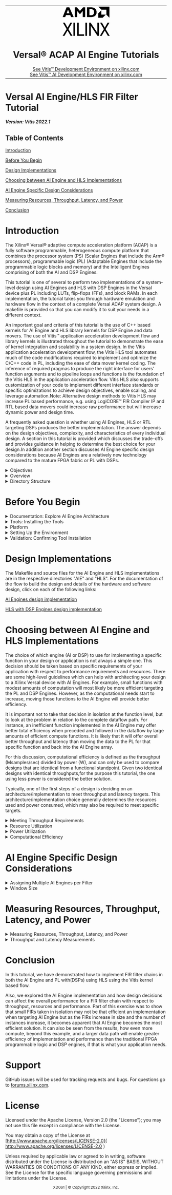 ﻿<table class="sphinxhide" width="100%">
 <tr width="100%">
    <td align="center"><img src="https://raw.githubusercontent.com/Xilinx/Image-Collateral/main/xilinx-logo.png" width="30%"/><h1>Versal® ACAP AI Engine Tutorials</h1>
    <a href="https://www.xilinx.com/products/design-tools/vitis.html">See Vitis™ Development Environment on xilinx.com</br></a>
    <a href="https://www.xilinx.com/products/design-tools/vitis/vitis-ai.html">See Vitis™ AI Development Environment on xilinx.com</a>
    </td>
 </tr>
</table>

# Versal AI Engine/HLS FIR Filter Tutorial

***Version: Vitis 2022.1***

## Table of Contents
[Introduction](#introduction)

[Before You Begin](#before-you-begin)

[Design Implementations](#design-implementations)

[Choosing between AI Engine and HLS Implementations](#Choosing-between-AI-Engine-and-HLS-Implementations)

[AI Engine Specific Design Considerations](#ai-engine-specific-design-considerations)

[Measuring Resources, Throughput, Latency, and Power](#measuring-resources-throughput-latency-and-power)

[Conclusion](#Conclusion)

# Introduction

The Xilinx® Versal® adaptive compute acceleration platform (ACAP) is a fully software programmable, heterogeneous compute platform that combines the processor system (PS) (Scalar Engines that include the Arm® processors), programmable logic (PL) (Adaptable Engines that include the programmable logic blocks and memory) and the Intelligent Engines comprising of both the AI and DSP Engines.

This tutorial is one of several to perform two implementations of a system-level design using AI Engines and HLS with DSP Engines in the Versal device plus PL including LUTs, flip-flops (FFs), and block RAMs. In each implementation, the tutorial takes you through hardware emulation and hardware flow in the context of a complete Versal ACAP system design. A makefile is provided so that you can modify it to suit your needs in a different context.

An important goal and criteria of this tutorial is the use of C++ based kernels for AI Engine and HLS library kernels for DSP Engine and data movers. The use of Vitis™ application acceleration development flow and library kernels is illustrated throughout the tutorial to demonstrate the ease of kernel integration and scalability in a system design. In the Vitis application acceleration development flow, the Vitis HLS tool automates much of the code modifications required to implement and optimize the C/C++ code in PL, including the ease of data mover kernel coding. The inference of required pragmas to produce the right interface for users' function arguments and to pipeline loops and functions is the foundation of the Vitis HLS in the application acceleration flow. Vitis HLS also supports customization of your code to implement different interface standards or specific optimizations to achieve design objectives, enable scaling, and leverage automation.Note: Alternative design methods to Vitis HLS may increase PL based performance, e.g. using LogiCORE™ FIR Compiler IP and RTL based data movers could increase raw performance but will increase dynamic power and design time. 

A frequently asked question is whether using AI Engines, HLS or RTL targeting DSPs produces the better implementation. The answer depends on the design objectives, complexity, and characteristics of every individual design. A section in this tutorial is provided which discusses the trade-offs and provides  guidance in helping to determine the best choice for your design.In addition another section discusses AI Engine specific design considerations because AI Engines are a relatively new technology compared to the mature FPGA fabric or PL with DSPs.

<details>
<summary>Objectives</summary>

## Objectives
After completing the tutorial, you should be able to:
* Develop a system level design (FIR filter in this case) by identifying the algorithm and deploying the same algorithm on AI Engine and DSP Engines using Vitis HLS.
* Build a complete system design by going through the various steps in the Vitis unified software platform flow, including creating the AI Engine adaptive data flow (ADF) API graph, compiling the A72 host application, and compiling PL kernels, using the Vitis compiler (`v++`) to link the AI Engine and HLS kernels with the platform, and packaging the design. You will also be able to run the design through the hardware emulation and hardware flow in a mixed System C/RTL cycle-accurate/QEMU-based simulator
* Develop a consistent harness to have the data mover kernels maintain a similar interface with AI Engine/HLS kernels (with AXI4-stream) and DDR memory (memory-mapped AXI4)
* Develop an understanding of graph control APIs to enable run-time updates using the run-time parameter (RTP) interface for the AI Engine implementation and HLS APIs for controlling HLS/PL kernels
* Develop an understanding of the various factors that influence the performance, resources, latency, and power of AI Engine and HLS using DSP implementations, so that an informed choice can be made between the two implementations.

</details>

<details>
<summary>Overview</summary>

## Overview
This tutorial implements a FIR filter chain, one implementation targeted at AI Engines and another targeted at DSP Engines using Vitis HLS.

FIR filters provide a large design space to explore. For the purposes of this tutorial, the following parameters are held fixed/constant:
* Data Type: cint16
* Coefficient type: int16
* Symmetric FIR
* Fixed (i.e., non-reloadable) coefficients

The number of filter taps in the filters and the number of cascaded filters in the chain can be specified as parameters in the build process. Each filter in the chain consists of an identical number of taps with identical coefficients. While this is not necessarily a realistic design situation, it provides a simple means for generating, scaling and managing the filter chain. One further simplification is the use of a triangular window for the filter coefficients, allowing the taps to be generated simply through linear interpolation. (See https://www.recordingblogs.com/wiki/triangular-window or https://en.wikipedia.org/wiki/Window_function#Triangular_window)

The same filter chain is deployed in the two implementations using AI and DSP Engines. The design will compile through `v++`, and create a Petalinux-based platform via a script as well as generate the PDI and host application.

The makefile based  build process can be directed to build different length chains with a specified number of taps. A similar set of harnesses are developed and maintained between the two implementations to store input/output vectors in DDR memory and use the data mover kernels to move data to and from AI Engine and HLS FIR kernels. In both cases, XRT running A-72 controls data flow in compute and data mover kernels (graph control APIs control AI Engine kernels and HLS APIs control HLS/PL kernels).

</details>

<details>
  <summary>Directory Structure</summary>

## Directory Structure
```
filter_AIEvsHLS
|__sample_env_setup.sh......contains sample template for setting up the environment for running the designs
|__AIE......................contains AI Engine implementation
|    |Makefile....................with recipes for each step of the design compilation
|    |images......................contains images used for AI Engine Design documentation
|    |description.json............required for XOAH
|    |build.......................created while execution and contains subfolders from design build
|    |design......................contains source and include files
|    |       |aie_src....................contains all the aie source files
|    |       |pl_src.....................contains all the data mover source files
|    |       |host_app_src...............contains host application source files
|    |       |system_configs.............contains all system configuration files
|    |       |profiling_configs..........contains xrt.ini file
|    |       |hw_emu_files...............contains hw_emu launch script
|__HLS......................contains HLS implementation targeting PL and DSP Engines
|    |Makefile....................with recipes for each step of the design compilation
|    |images......................contains images used for DSP Design documentation
|    |description.json............required for XOAH
|    |build.......................created while execution and contains subfolders from design build
|    |design......................contains source and include files
|    |       |pl_src.....................contains all the fir and data mover source files
|    |       |host_app_src...............contains host application source files
|    |       |system_configs.............contains all system configuration files
|    |       |profiling_configs..........contains xrt.ini file
|    |       |directives.................contains directives for various vitis compilation stages like hls.pre_tcl etc.
|    |       |hw_emu_files...............contains hw_emu launch script
```

</details>

# Before You Begin

<details>
<summary>Documentation: Explore AI Engine Architecture</summary>

## *Documentation*: Explore AI Engine Architecture

* [AI Engine Development Design Process](https://www.xilinx.com/support/documentation-navigation/design-process/ai-engine-development.html)

* [AM009 AI Engine Architecture Manual](https://www.xilinx.com/support/documentation/architecture-manuals/am009-versal-ai-engine.pdf)

* [Versal ACAP AI Engines for Dummies](https://forums.xilinx.com/t5/Design-and-Debug-Techniques-Blog/Versal-ACAP-AI-Engines-for-Dummies/ba-p/1132493)

</details>

<details>

<summary>Tools: Installing the Tools</summary>

## *Tools*: Installing the Tools

Tools Documentation:

* [Versal AI Engines Secure Site](https://www.xilinx.com/member/forms/registration/versal_ai_engines.html#documentation)

* [AI Engine Documentation](https://docs.xilinx.com/search/all?filters=Document_ID~%2522UG1076%2522_%2522UG1079%2522&content-lang=en-US)

To build and run the FIR filter tutorial (AI Engine and DSP implementations), you will need the following tools downloaded/installed:

* Download and set up the [VCK190 Vitis Platform for 2022.1](https://www.xilinx.com/support/download/index.html/content/xilinx/en/downloadNav/embedded-platforms.html#docs)

* Follow the instructions in [Installing Xilinx Runtime and Platforms](https://docs.xilinx.com/r/en-US/ug1393-vitis-application-acceleration/Installing-Xilinx-Runtime-and-Platforms) (XRT)

* Download [xilinx-versal-common-v2022.1](https://www.xilinx.com/support/download/index.html/content/xilinx/en/downloadNav/embedded-platforms.html#docs)

* [DSP Library (DSPLIB) Documentation](https://xilinx.github.io/Vitis_Libraries/dsp/2022.1/index.html)

</details>

<details>
<summary>Platform</summary>

## Platform

Before beginning the tutorial, make sure you have read and followed the [Vitis Software Platform Release Notes (v2022.1)](https://docs.xilinx.com/r/en-US/ug1393-vitis-application-acceleration/Vitis-Software-Platform-Release-Notes) for setting up software and installing the VCK190 base platform.

This tutorial targets the [VCK190 production board](https://www.xilinx.com/products/boards-and-kits/vck190.html). If you have already purchased this board, download the necessary files from the Xilinx Website and ensure you have the correct licenses installed. If you do not have a board and the required license, contact your Xilinx sales contact.

</details>

<details>
<summary>Setting Up the Environment</summary>
 
## Environment: Setting Up the Shell Environment

When the elements of the Vitis software platform are installed, create a shell environment script, `sample_env_setup.sh`, using the template given as `sample_env_setup.sh`. Set the environment variables to your system specific paths.

To set up XRT, if you have not done this already, run the following command:

```bash
# XRT Setup...
export XILINX_XRT=<XRT-LOCATION>
source $XILINX_XRT/setup.sh
```
Edit sample_env_setup.sh script with your file paths, then source the environment script:
```bash
source sample_env_setup.sh
``` 

The script sets up the environment variables and sources scripts explained below:
1. Unset the previous library paths with `unset LD_LIBRARY_PATH` command.
2. Set up your platform by running the `xilinx-versal-common-v2022.1/environment-setup-cortexa72-cortexa53-xilinx-linux` script as provided in the platform download. This script sets up the `SDKTARGETSYSROOT` and `CXX` variables. If the script is not present, you **must** run the `xilinx-versal-common-v2022.1/sdk.sh` FIRST.
3. Set up your `XLNX_VERSAL` to point to the `xilinx-versal-common-v2022.1` directory.
4. Set up your `PLATFORM_REPO_PATHS` environment variable based upon where you downloaded the xilinx_vck190_base_202210_1 platform.
5. Set up your `DSPLIB_VITIS`  environment variable based upon where you downloaded the Vitis DSP Library
6. Set up Vitis: ```bash source <XILNX-TOOLS-LOCATION>/Vitis/<TOOLS-BUILD>/settings64.sh```

</details>

<details>
<summary>Validation: Confirming Tool Installation</summary>

## Validation: Confirming Tool Installation
```bash
which vitis
which aiecompiler
```

Confirm that you have the VCK190 production base platform.
```bash
platforminfo --list | grep -m 1 -A 9 vck190_base
```
Output of the previous command should be as follows:
```bash
"baseName": "xilinx_vck190_base_202210_1",
            "version": "1.0",
            "type": "sdsoc",
            "dataCenter": "false",
            "embedded": "true",
            "externalHost": "false",
            "serverManaged": "false",
            "platformState": "pre_synth",
            "usesPR": "false",
```

</details>

# Design Implementations
The Makefile and source files for the AI Engine and HLS implementations are in the respective directories "AIE" and "HLS". For the documentation of the flow to build the design and details of the hardware and software design, click on each of the following links:

[AI Engines design implementation](AIE)

[HLS with DSP Engines design implementation](HLS)


# Choosing between AI Engine and HLS Implementations
The choice of which engine (AI or DSP) to use for implementing a specific function in your design or application is not always a simple one. This decision should be taken based on specific requirements of your application with respect to performance requirements and resources. There are some high-level guidelines which can help with architecting your design to a Xilinx Versal device with AI Engines. For example, small functions with modest amounts of computation will most likely be more efficient targeting the PL and DSP Engines. However, as the computational needs start to increase, moving those functions to the AI Engine will provide better efficiency.

It is important not to take that decision in isolation at the function level, but to look at the problem in relation to the complete dataflow path. For instance, an inefficient function implemented in the AI Engine may offer better total efficiency when preceded and followed in the dataflow by large amounts of efficient compute functions. It is likely that it will offer overall better throughput and latency than moving the data to the PL for that specific function and back into the AI Engine array.

For this discussion, computational efficiency is defined as the throughput (Msamples/sec) divided by power (W), and can only be used to compare designs that are identical from a functional standpoint. Given two identical designs with identical throughputs,for the purpose this tutorial, the one using less power is considered the better solution.

Typically, one of the first steps of a design is deciding on an architecture/implementation to meet throughput and latency targets. This architecture/implementation choice generally determines the resources used and power consumed, which may also be required to meet specific targets.

<details>
<summary>Meeting Throughput Requirements</summary>

## Meeting Throughput Requirements

For DSP based design, the designer begins with an estimate of the system clock rate that the PL is capable of, and divides that by the desired filter throughput to determine how many clock cycles can be used to process a sample. By feeding this number into the FIR Compiler, the FIR is constructed with the minimum resources required to implement the design; the higher the clock cycles per sample, the fewer resources used.

For AI Engine based designs, a FIR kernel running on the AI Engine is executing its code at the AI Engine clock rate (which 1 GHz for the platform used). The maximum throughput of various filter configuration has been benchmarked and can be found on the [Vitis DSP Library Benchmark/QoR page](https://xilinx.github.io/Vitis_Libraries/dsp/2022.1/user_guide/L2/benchmark.html).

For the filter sizes selected in this tutorial, the following AI Engine throughputs were obtained:

| Taps | Throughput     |
|------|----------------|
|   15 | 1165.01 MSPS(*)|
|   64 | 323.497 MSPS   |
|  129 | 207.621 MSPS   |
|  240 | 130.269 MSPS   |

(*)Note: This result is I/O bound.

The previous table shows the achieved throughput using one AI Engine per FIR. It is possible within the AI Engine array architecture to cascade partial products between neighboring AI Engine tiles and this can help improve overall throughput for a function at the expense of additional resources being used. This is no different to traditional FPGA design in the PL. See [Assigning Multiple AI Engines per Filter](#assigning-multiple-ai-engines-per-filter).

</details>

<details>
<summary>Resource Utilization</summary>

## Resource Utilization

The AI Engine can reduce the overall requirement on the PL and DSPs in a design with a lot of vectorizable compute. For example, the following shows the required resources for the same 64-Tap FIR filter implemented in both AI Engine and PL with DSPs:

| Impl | Filters | Taps | Param        | Throughput  | LUTS  | Flops | DSP   | AIE   |
|------|---------|------|--------------|-------------|-------|-------|-------|-------|
| AIE  |     1   |   64 | win=256      | 323.49 MSPS |   210 |   586 |     0 |     1 |
| HLS  |     1   |   64 | ck_per_sam=1 | 496.82 MSPS |  1935 |  5705 |    64 |     0 |
| AIE  |    10   |   64 | win=256      | 284.08 MSPS |   211 |   586 |     0 |    10 |
| HLS  |    10   |   64 | ck_per_sam=1 | 474.57 MSPS | 11122 | 45860 |   640 |     0 |
| AIE  |     1   |  240 | win=256      | 130.26 MSPS |   208 |   586 |     0 |     1 |
| HLS  |     1   |  240 | ck_per_sam=4 | 124.80 MSPS |  2474 |  7336 |    60 |     0 |
| AIE  |    10   |  240 | win=256      | 114.40 MSPS |   210 |   586 |     0 |    10 |
| HLS  |    10   |  240 | ck_per_sam=4 | 123.24 MSPS | 16270 | 62212 |   600 |     0 |

It is clear that the AI Engine implementation offers significant savings of PL resources, especially as the design size increases.

(*)Note: For the 240 tap FIR filter, the DSP version is processing one sample every four clock cycles. This reduces the throughput, but also proportionately reduces the logic and power. If ck_per_sam were to be set to one, it would provide four times the resources, but it would also utilize four times the resources and power, leading to an infeasible design from a resources point of view. In any design, targeting any architecture or technology, trade-offs exist and need to be understood to get the most efficient solution for your requirements.

</details>

<details>
<summary>Power Utilization</summary>

## Power Utilization
In general, smaller designs are more power efficient in the PL than in AI Engines, but the advantage switches over to AI Engines as the design becomes larger.

This can be seen in the following dynamic power graph for 240-tap FIR chains with 1, 5, and 10 FIR filters connected sequentially. In the case of the HLS or DSP implementation, the power slope is a straight line which would go through the origin. For the AI Engine implementation, a single filter starts off with a much higher dynamic power, but the slope is shallower, so in a 5 filter chain, the power is similar  the HLS implementation, and the advantage starts to move towards the AI Engine implementations, and then at ten FIR filters in the chain, the power of the AI Engine implementation is using ~1 Watt less than that of the HLS and DSP based FIR filter chain.
![Image of 240 Tap FIR filter dynamic power](images/fir_graph_240tap_power.png)

(*)Note: DSP Refers to the HLS Implementation.

</details>

<details>
<summary>Computational Efficiency</summary>

## Computational Efficiency
Computational efficiency is a very common and important metric for comparing two designs. It is calculated by dividing the throughput by the power consumed (MegaSamples/Watt). For a given design, the one with a higher number is more efficient in its use of power to perform the computations.  In the following graph computational efficiency is plotted for a 240-tap FIR filter chain with 1, 5, and 10 filters. For this graph the slope is not relevant, but whether for a given chain, the efficiency of a design is better or worse than the other implementation. Here we can see that the computation efficiency is better for a one DSP implementation of a single FIR filter , but the AI Engine implementation efficiency is better as the number of filters in a chain increases.

![Image of 240 Tap FIR computational efficiency](images/fir_graph_240tap_efficiency.png)

(*)Note: DSP Refers to the HLS Implementation.

</details>

# AI Engine Specific Design Considerations

<details>
<summary>Assigning Multiple AI Engines per Filter</summary>

## Assigning Multiple AI Engines per Filter
For a HLS implementation, specifying the number of clocks per sample establishes the throughput and is the primary factor in determining how many resources are required, and the relationship is quite linear.

For the AI Engine DSPLib FIR filter kernels, the kernels provide a parameter called cascade length (CASC_LEN), which can be used to assign multiple AI Engines to a particular filter kernel. This results in increased throughput, but the relationship is not linear. The following graphs show the results for a single 129 tap FIR filter, with CASC_LENs of 1,2, and 4.
![Image of 129 Tap FIR filter metrics - Throughput vs Casc Length](images/fir_graph_129tap_throughput_vs_casc_len.png)
![Image of 129 Tap FIR filter metrics - Power vs Casc Length](images/fir_graph_129tap_power_vs_casc_len.png)
![Image of 129 Tap FIR filter metrics - Computational Efficiency vs Casc Length](images/fir_graph_129tap_computational_efficiency_vs_casc_len.png)

As can be seen, going from CASC_LEN =1 to CASC_LEN=2 produces a significant improvement in performance. Going from CASC_LEN=2 to CASC_LEN=4 increases performance even further, but offers diminishing returns. Given that power increases with increasing AI Engines, the resulting computation efficiency chart shows that adding more AI Engines can potentially decrease computational efficiency as seem in this case.

However, some application may need every bit of throughput performance available and are not power constrained, others may see the two cascade option as optimal as it gives the best performance while maintaining the design within the power constraints. All decisions should be made with the complete application and its requirements in mind.

The following table provides some additional information on data on throughput for various filter sizes implemented on the AI Engines using different cascade lengths:

| Filters | Taps | Throughput (CASC_LEN=1) | Throughput (CASC_LEN=2) | Throughput (CASC_LEN=4) |
|---------|------|-------------------------|-------------------------|-------------------------|
|     1   |   15 | 1165.01 MSPS(*)         | Too small to cascade    | Too small to cascade    |
|     1   |   64 | 323.497 MSPS            | 343.1 MSPS              | 441.7 MSPS              |
|     1   |  129 | 207.621 MSPS            | 259.8 MSPS              | 330.2 MSPS              |
|     1   |  240 | 130.269 MSPS            | 185.4 MSPS              | 248.5 MSPS              |

(*)Note: this result is I/O bound.

</details>

<details>
<summary>Window Size</summary>

## Window Size
The AI Engine processes data in bursts and these data bursts are transferred between AI Engines utilizing ping-pong buffers. The data from one engine is written into one of the two buffers and when it is filled, the buffers are swapped and the data read out by the downstream engine. The size of these data bursts is referred to as the window size, and establishing the optimum window size is a balancing act between throughput and latency. Larger window sizes provide higher throughput because there the burst overhead is less of an influence on the performance. However, latency increases proportionately to the window size.

Thus, the window size should be chosen to be just large enough such that the desired throughput target is met.

The following is data for the AI Engine with one 64-tap FIR filter example for various window sizes:

| Impl | Filters | Taps | Window Size | Latency  | Execution Time  | Throughput   |
|------|---------|------|-------------|----------|-----------------|--------------|
| AIE  |     1   |   64 |       64    | 0.353 us | 64.963 us       | 252.205 MSPS |
| AIE  |     1   |   64 |      256    | 1.020 us | 50.647 us       | 323.497 MSPS |
| AIE  |     1   |   64 |     1024    | 3.783 us | 48.273 us       | 339.400 MSPS |
| AIE  |     1   |   64 |     2048    | 7.453 us | 49.330 us       | 332.130 MSPS |

If, for example, our throughput requirements were 250 MSPS, a window size of 256 would satisfy that performance requirement with the least amount of latency.

</details>

# Measuring Resources, Throughput, Latency, and Power

<details>
<summary>Measuring Resources, Throughput, Latency, and Power</summary>

## Resource and Power Utilization
The power and resource utilization information can be found in the report_dir directory, with the file name: fir_[aie|dsp]_<number_of_fir_filters>firs_<number_of_filter_taps>taps_utilization.txt

Or, if you wish to extract this information from the design yourself, open the project in Vivado tools:

`build/fir_aie_$(N_FIR_FILTERS)firs_$(N_FIR_TAPS)taps/[hw|hw_emu]/_x/link/vivado/vpl/prj/prj.xpr`

Open the implemented design and select **Report Utilization**. For AI Engine utilization and power, use Xilinx Power Estimator (XPE).

The utilization and power observations are shown in the following table.

### AIE
|Filters|Taps| AI Engine Cores | Vector Load | Number Of Active Memory Banks | Memory R/W Rate | AI Engine Tiles | Interconnect Load | Power   | Performance (MSPS/Watt) |
|-------|----|-----------------|-------------|-------------------------------|-----------------|-----------------|-------------------|---------|-------------------------|
|     1 | 15 |        1        |     11%     |              14               |        2%       |        2        |         4%        | 701 mW  |         1661.94         |
|     1 | 64 |        1        |     43%     |              14               |       11%       |        2        |         4%        | 770 mW  |         420.125         |
|     1 |129 |        1        |     71%     |              14               |       15%       |        2        |         4%        | 818 mW  |          253.81         |
|     1 |240 |        1        |     80%     |              14               |       16%       |        2        |         4%        | 834 mW  |          156.198        |
|    10 | 15 |       10        |     11%     |             104               |        1%       |       20        |         4%        |1473 mW  |          714.531        |
|    10 | 64 |       10        |     31%     |             104               |        9%       |       20        |         4%        |1917 mW  |          148.19         |
|    10 |129 |       10        |     47%     |             104               |       13%       |       19        |         3%        |2180 mW  |          83.627         |
|    10 |240 |       10        |     52%     |             104               |       14%       |       19        |         3%        |2263 mW  |           50.552        |

### HLS
|Filters|Taps| LUTs  | FF (Regs) | DSPs | Dynamic Power | Performance (MSPS/Watt) |
|-------|----|-------|-----------|------|---------------|-------------------------|
|     1 | 15 |  1294 |    2515   |  16  |     160 mW    |         3114.43         |
|     1 | 64 |  1935 |    5705   |  64  |     390 mW    |         1273.91         |
|     1 |129 |  1943 |    4873   |  34  |     320 mW    |         390.16          |
|     1 |240 |  2474 |    7336   |  60  |     500 mW    |         249.61          |
|    10 | 15 |  4454 |   13644   | 160  |    1102 mW    |         442.97          |
|    10 | 64 | 11122 |   45860   | 640  |    3357 mW    |         141.37          |
|    10 |129 | 10774 |   37176   | 340  |    2619 mW    |         47.24           |
|    10 |240 | 16270 |   62212   | 600  |    4366 mW    |         28.23           |

### Power from XPE vs HW

**AIE**
|Filters|Taps| xpe Load(in A) | HW Load(in A) |
|-------|----|----------------|---------------|
|    10 | 64 |      3.281     |    3.146      |
|    10 |240 |      3.286     |    3.858      |

**HLS**
|Filters|Taps| xpe Load(in A) | HW Load(in A) |
|-------|----|----------------|---------------|
|    10 | 64 |      4.769     |    4.505      |
|    10 |240 |      6.025     |    5.199      |

</details>

<details>
<summary>Throughput and Latency Measurements</summary>

## Throughput and Latency Measurements
To maintain consistency between the AI Engine and DSP implementation, the same flow to measure throughput is used to run the design in hardware and capture trace data in run time. Refer to the [Vitis Unified Software Development Platform documentation](https://docs.xilinx.com/v/u/en-US/ug1416-vitis-documentation) for more information.
To setup the flow to measure throughput, refer to the section "Run on Hardware" in the AI Engine and HLS implementation documentation, and run the application.

After the application has been run, three files will be created:
* device_trace_0.csv
* hal_host_trace.csv
* xclbin.run_summary
Transfer the .csv and _summary files back to the run_dir directory, for example:
```
Scp -r *.csv *_summary <user>@10.10.71.101:<path>
```
Then run vitis_analyzer, open the `xclbin.run_summary_file`, and select `Timeline Trace`:

A trace of the AI Engine implementation with N_FIR_FILTERS=5 and N_FIR_TAPS=64 is shown in the following figure:
![Image of FIR filter AI Engine implementation 5 Filters 64 Taps Trace](images/fir_aie_5firs_64taps_trace.png)

To measure throughput, the cursors are lined up with the start and end of the read (S2MM) stream (cursor times with ns resolution can be obtained by zooming in further):
```
Data Transfer Interval = 16.196 us

Throughput = Samples /(Data Transfer Interval)
          = (512 x 8 Samples) / 16.196 us
          = 252.901 Msamples / sec
```

To measure latency, the measurement is made from the start of the write (MM2S) stream to the start of the read (S2MM) stream:
```
Latency = 1.264 us
```

</details>

# Conclusion

In this tutorial, we have demonstrated how to implement FIR filter chains in both the AI Engine and PL with(DSPs) using HLS using the Vitis kernel based flow.

Also, we explored the AI Engine implementation and how design decisions can affect the overall performance for a FIR filter chain with respect to throughput, resources and performance. Part of this exercise was to show that small FIRs taken in isolation may not be that efficient an implementation when targeting AI Engine but as the FIRs increase in size and the number of instances increase, it becomes apparent that AI Engine becomes the most efficient solution. It can also be seen from the results, how even more compute, beyond this example, and a larger data path will enable greater efficiency of implementation and performance than the traditional FPGA programmable logic and DSP engines, if that is what your application needs.


# Support

GitHub issues will be used for tracking requests and bugs. For questions go to [forums.xilinx.com](http://forums.xilinx.com/).

# License

Licensed under the Apache License, Version 2.0 (the "License"); you may not use this file except in compliance with the License.

You may obtain a copy of the License at [http://www.apache.org/licenses/LICENSE-2.0]( http://www.apache.org/licenses/LICENSE-2.0 )

Unless required by applicable law or agreed to in writing, software distributed under the License is distributed on an "AS IS" BASIS, WITHOUT WARRANTIES OR CONDITIONS OF ANY KIND, either express or implied. See the License for the specific language governing permissions and limitations under the License.

<p align="center"><sup>XD061 | &copy; Copyright 2022 Xilinx, Inc.</sup></p>
